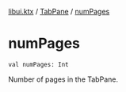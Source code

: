 [libui.ktx](../index.md) / [TabPane](index.md) / [numPages](./num-pages.md)

# numPages

`val numPages: Int`

Number of pages in the TabPane.

